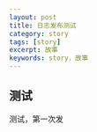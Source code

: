 ```yaml
---
layout: post
title: 日志发布测试
category: story
tags: [story]
excerpt: 故事
keywords: story，故事
---
```


## 测试

测试，第一次发
